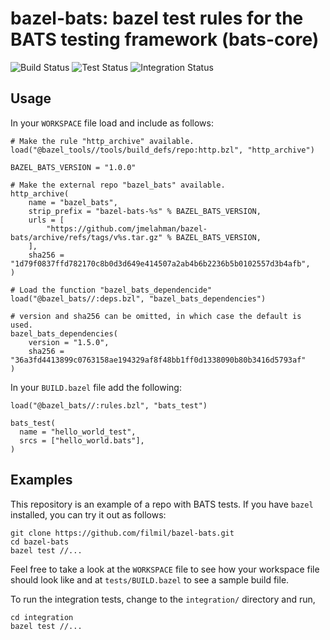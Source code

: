 # bazel-bats: bazel test rules for the BATS testing framework (bats-core)

![Build Status](https://github.com/jmelahman/bazel-bats/workflows/Build/badge.svg)
![Test Status](https://github.com/jmelahman/bazel-bats/workflows/Test/badge.svg)
![Integration Status](https://github.com/jmelahman/bazel-bats/workflows/Integration/badge.svg)

## Usage

In your `WORKSPACE` file load and include as follows:

```
# Make the rule "http_archive" available.
load("@bazel_tools//tools/build_defs/repo:http.bzl", "http_archive")

BAZEL_BATS_VERSION = "1.0.0"

# Make the external repo "bazel_bats" available.
http_archive(
    name = "bazel_bats",
    strip_prefix = "bazel-bats-%s" % BAZEL_BATS_VERSION,
    urls = [
        "https://github.com/jmelahman/bazel-bats/archive/refs/tags/v%s.tar.gz" % BAZEL_BATS_VERSION,
    ],
    sha256 = "1d79f0837ffd782170c8b0d3d649e414507a2ab4b6b2236b5b0102557d3b4afb",
)

# Load the function "bazel_bats_dependencide"
load("@bazel_bats//:deps.bzl", "bazel_bats_dependencies")

# version and sha256 can be omitted, in which case the default is used.
bazel_bats_dependencies(
    version = "1.5.0",
    sha256 = "36a3fd4413899c0763158ae194329af8f48bb1ff0d1338090b80b3416d5793af"
)
```

In your `BUILD.bazel` file add the following:

```
load("@bazel_bats//:rules.bzl", "bats_test")

bats_test(
  name = "hello_world_test",
  srcs = ["hello_world.bats"],
)
```

## Examples

This repository is an example of a repo with BATS tests.  If you have `bazel`
installed, you can try it out as follows:

```console
git clone https://github.com/filmil/bazel-bats.git
cd bazel-bats
bazel test //...
```

Feel free to take a look at the `WORKSPACE` file to see how your workspace file
should look like and at `tests/BUILD.bazel` to see a sample build file.

To run the integration tests, change to the `integration/` directory and run,

```console
cd integration
bazel test //...
```
